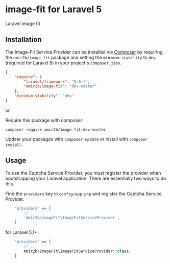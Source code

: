 # image-fit for Laravel 5
Laravel image fit


## Installation

The Image-Fit Service Provider can be installed via [Composer](http://getcomposer.org) by requiring the
`amir2b/image-fit` package and setting the `minimum-stability` to `dev` (required for Laravel 5) in your
project's `composer.json`.

```json
{
    "require": {
        "laravel/framework": "5.0.*",
        "amir2b/image-fit": "dev-master"
    },
    "minimum-stability": "dev"
}
```

or

Require this package with composer:
```
composer require amir2b/image-fit:dev-master
```

Update your packages with ```composer update``` or install with ```composer install```.

## Usage

To use the Captcha Service Provider, you must register the provider when bootstrapping your Laravel application. There are
essentially two ways to do this.

Find the `providers` key in `config/app.php` and register the Captcha Service Provider.

```php
    'providers' => [
        // ...
        'Amir2b\ImageFit\ImageFitServiceProvider',
    ]
```
for Laravel 5.1+
```php
    'providers' => [
        // ...
        Amir2b\ImageFit\ImageFitServiceProvider::class,
    ]
```
